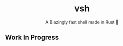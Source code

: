 <h1 align="center", text="bold">vsh</h1>
<div align="center">A Blazingly fast shell made in Rust 🦀</div>

## Work In Progress
